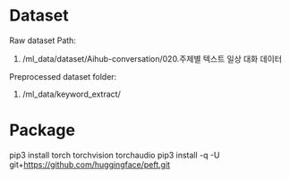 # Dataset

Raw dataset Path: 
1. /ml_data/dataset/Aihub-conversation/020.주제별 텍스트 일상 대화 데이터
<!-- 2. /ml_data/dataset/Aihub-conversation/021.용도별 목적대화 데이터 -->
<!-- 3. /ml_data/dataset/Aihub-conversation/297.SNS 데이터 고도화' -->

Preprocessed dataset folder: 
1. /ml_data/keyword_extract/



# Package
pip3 install torch torchvision torchaudio
pip3 install -q -U git+https://github.com/huggingface/peft.git